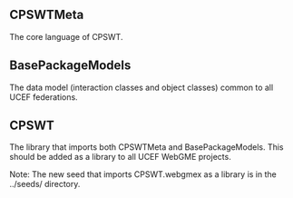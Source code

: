 ## CPSWTMeta
The core language of CPSWT.

## BasePackageModels
The data model (interaction classes and object classes) common to all UCEF federations.

## CPSWT
The library that imports both CPSWTMeta and BasePackageModels. This should be added as a library to all UCEF WebGME projects.

Note: The new seed that imports CPSWT.webgmex as a library is in the ../seeds/ directory.
